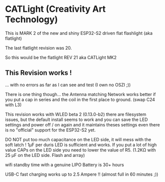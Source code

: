 # CATLight (Creativity Art Technology)

This is MARK 2 of the new and shiny ESP32-S2 driven flat flashlight (aka flatlight)

The last flatlight revision was 20.

So this would be the flatlight REV 21 aka CATLight MK2


## This Revision works ! 

... with no errors as far as I can see and test (I own no OSZI ;))

There is one thing though... the Antenna matching Network works better if you put a cap in series and the coil in the first place to ground. (swap C24 with L3)

This revision works with WLED beta 2 (0.13.0-b2) there are filesystem issues, but the default install seems to work and you can save the LED settings and power off / on again and it maintains theses settings even there is no "official" support for the ESP32-S2 yet.

DO NOT put too much capacitance on the LED side, it will mess with the soft latch ! 1µF per duris LED is sufficient and works.
If you put a lot of high value CAPs on the LED side you need to lower the value of R5. (1.2KΩ with 25 µF on the LED side. Flash and array)

wifi standby time with a genuine LIPO Battery is 30+ hours

USB-C fast charging works up to 2.5 Ampere !! (almost full in 60 minutes ;))
